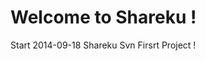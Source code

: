 Welcome to Shareku ! 
=================================
Start 2014-09-18 Shareku Svn Firsrt Project  !
